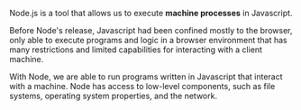 Node.js is a tool that allows us to execute **machine processes** in Javascript. 

Before Node's release, Javascript had been confined mostly to the browser, only able to execute programs and logic in a browser environment that has many restrictions and limited capabilities for interacting with a client machine.

With Node, we are able to run programs written in Javascript that interact with a machine. Node has access to low-level components, such as file systems, operating system properties, and the network.